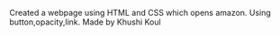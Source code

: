 Created a webpage using HTML and CSS which opens amazon.
Using button,opacity,link.
Made by Khushi Koul
